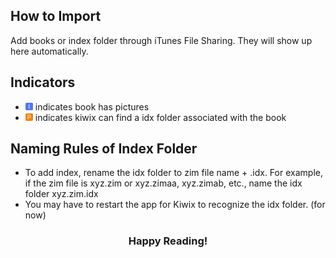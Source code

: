 ## How to Import
Add books or index folder through iTunes File Sharing. They will show up here automatically.

## Indicators
* <img src="Pic_I.png" alt="Drawing" style="width: 12px;"/> indicates book has pictures
* <img src="Pic_P.png" alt="Drawing" style="width: 12px;"/> indicates kiwix can find a idx folder associated with the book

## Naming Rules of Index Folder
* To add index, rename the idx folder to zim file name + .idx. For example, if the zim file is xyz.zim or xyz.zimaa, xyz.zimab, etc., name the idx folder xyz.zim.idx
* You may have to restart the app for Kiwix to recognize the idx folder. (for now)

### <center>Happy Reading!</center>